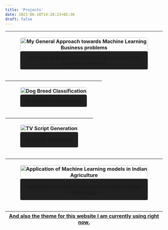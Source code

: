 ```yaml
---
title: 'Projects'
date: 2021-06-28T14:28:23+05:30
draft: false
---
```


<meta name="viewport" content="width=device-width, initial-scale=1">

<!-- > - <table style="border-radius:6px;border:0px;border-width: 0px; solid #808080;width:100%" ><tr><td style="border-radius:5px;" ><a target="_blank" href="https://github.com/PRPRIESLER/Approach_Towards_Machine_Learning_Problems" title="My General Approach towards Machine Learning Business problems"><figure><img src="https://images.unsplash.com/photo-1600132806370-bf17e65e942f?ixlib=rb-1.2.1&ixid=MnwxMjA3fDB8MHxwaG90by1wYWdlfHx8fGVufDB8fHx8&auto=format&fit=crop&w=1157&q=80" alt="My General Approach towards Machine Learning Business problems" style="width:100%; height:100%;border-radius:5px;"/><figcaption style="font-size:15px;background-color:#202020;border-radius:4px;padding:15px;">My General Approach towards Machine Learning Business problems</figcaption></figure></a></td></tr></table> -->
<!-- > - <table style="border-radius:6px;border:0px;border-width: 0px; solid #808080;" ><tr><td style="" ><a target="_blank" href="https://github.com/PRPRIESLER/Dog_Breed_Classification" title="Dog Breed Classification"><figure><img src="https://images.unsplash.com/photo-1550450888-a1ad510ccacc?ixlib=rb-1.2.1&ixid=MnwxMjA3fDB8MHxwaG90by1wYWdlfHx8fGVufDB8fHx8&auto=format&fit=crop&w=1050&q=80" alt="Dog Breed Classification" style="width:100%; height:100%;border-radius:5px;"/><figcaption style="font-size:15px;background-color:#202020;border-radius:4px;padding:15px;">Dog Breed Classification</figcaption></figure></a></td></tr></table> -->
<!-- > - <table style="border-radius:6px;border:0px;border-width: 0px; solid #808080;" ><tr><td style="" ><a target="_blank" href="https://github.com/PRPRIESLER/TV_Script_Generation" title="TV Script Generation"><figure><img src="https://images.unsplash.com/photo-1586170321137-6e8fcac313d6?ixid=MnwxMjA3fDB8MHxwaG90by1wYWdlfHx8fGVufDB8fHx8&ixlib=rb-1.2.1&auto=format&fit=crop&w=1050&q=80" alt="TV Script Generation" style="width:100%; height:100%;border-radius:5px;"/><figcaption style="font-size:15px;background-color:#202020;border-radius:4px;padding:15px;">TV Script Generation</figcaption></figure></a></td></tr></table> -->
<!-- > - <table style="border-radius:6px;border:0px;border-width: 0px; solid #808080;" ><tr><td style="" ><a target="_blank" href="https://github.com/PRPRIESLER/ML_Agri" title="Application of Machine Learning models in Indian Agriculture"><figure><img src="https://images.unsplash.com/photo-1621928372414-30e144d51d49?ixid=MnwxMjA3fDB8MHxwaG90by1wYWdlfHx8fGVufDB8fHx8&ixlib=rb-1.2.1&auto=format&fit=crop&w=1122&q=80" alt="Application of Machine Learning models in Indian Agriculture" style="width:100%; height:100%;border-radius:5px;"/><figcaption style="font-size:15px;background-color:#202020;border-radius:4px;padding:15px;">Application of Machine Learning models in Indian Agriculture</figcaption></figure></a></td></tr></table> -->


| <a target="_blank" href="https://github.com/PRPRIESLER/Approach_Towards_Machine_Learning_Problems" title="My General Approach towards Machine Learning Business problems"><figure><img src="https://images.unsplash.com/photo-1600132806370-bf17e65e942f?ixlib=rb-1.2.1&ixid=MnwxMjA3fDB8MHxwaG90by1wYWdlfHx8fGVufDB8fHx8&auto=format&fit=crop&w=1157&q=80" alt="My General Approach towards Machine Learning Business problems" style="width:100%; height:100%;border-radius:5px;"/><figcaption style="font-size:15px;background-color:#202020;border-radius:4px;padding:10px;">My General Approach towards Machine Learning Business problems</figcaption></figure></a> |
|:--:|

| <a target="_blank" href="https://github.com/PRPRIESLER/Dog_Breed_Classification" title="Dog Breed Classification"><figure><img src="https://images.unsplash.com/photo-1550450888-a1ad510ccacc?ixlib=rb-1.2.1&ixid=MnwxMjA3fDB8MHxwaG90by1wYWdlfHx8fGVufDB8fHx8&auto=format&fit=crop&w=1050&q=80" alt="Dog Breed Classification" style="width:100%; height:100%;border-radius:5px;"/><figcaption style="font-size:15px;background-color:#202020;border-radius:4px;padding:10px;">Dog Breed Classification</figcaption></figure></a> | 
|:--:|

| <a target="_blank" href="https://github.com/PRPRIESLER/TV_Script_Generation" title="TV Script Generation"><figure><img src="https://images.unsplash.com/photo-1586170321137-6e8fcac313d6?ixid=MnwxMjA3fDB8MHxwaG90by1wYWdlfHx8fGVufDB8fHx8&ixlib=rb-1.2.1&auto=format&fit=crop&w=1050&q=80" alt="TV Script Generation" style="width:100%; height:100%;border-radius:5px;"/><figcaption style="font-size:15px;background-color:#202020;border-radius:4px;padding:15px;">TV Script Generation</figcaption></figure></a> |
|:--:|

| <a target="_blank" href="https://github.com/PRPRIESLER/ML_Agri" title="Application of Machine Learning models in Indian Agriculture"><figure><img src="https://images.unsplash.com/photo-1621928372414-30e144d51d49?ixid=MnwxMjA3fDB8MHxwaG90by1wYWdlfHx8fGVufDB8fHx8&ixlib=rb-1.2.1&auto=format&fit=crop&w=1122&q=80" alt="Application of Machine Learning models in Indian Agriculture" style="width:100%; height:100%;border-radius:5px;"/><figcaption style="font-size:15px;background-color:#202020;border-radius:4px;padding:15px;">Application of Machine Learning models in Indian Agriculture</figcaption></figure></a> |
|:--:|

| [And also the theme for this website I am currently using right now.](https://github.com/PRPRIESLER/pinaki.github.io) |
|:--:|
